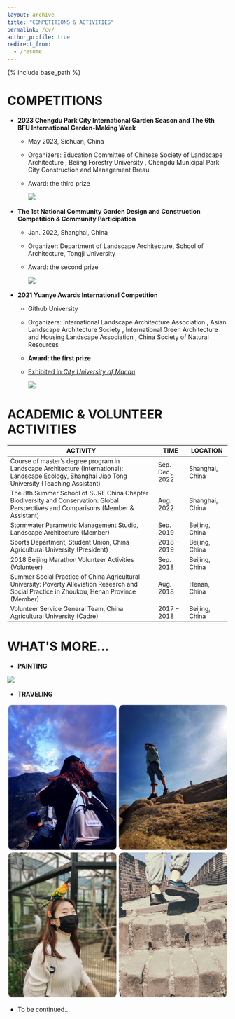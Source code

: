 ```yaml
---
layout: archive
title: "COMPETITIONS & ACTIVITIES"
permalink: /cv/
author_profile: true
redirect_from:
  - /resume
---
```


{% include base_path %}

COMPETITIONS
======
* **2023 Chengdu Park City International Garden Season and The 6th BFU International Garden-Making Week**
  * May 2023, Sichuan, China
  * Organizers: Education Committee of Chinese Society of Landscape Architecture , Beiing Forestry University , Chengdu Municipal Park City Construction and Management Breau
  * Award: the third prize
 
    
    <img src='/images/1.png'>
    

* **The 1st National Community Garden Design and Construction Competition & Community Participation**
  * Jan. 2022, Shanghai, China
  * Organizer: Department of Landscape Architecture, School of Architecture, Tongji University
  * Award: the second prize
 
   
    <img src='/images/3.png'>


* **2021 Yuanye Awards International Competition**
  * Github University
  * Organizers: International Landscape Architecture Association , Asian Landscape Architecture Society , International Green Architecture and Housing Landscape Association , China Society of Natural Resources
  * **Award: the first prize**
  * [Exhibited in _City University of Macau_ ](https://mp.weixin.qq.com/s/S725kn_aBIgHfkr8M_gxeA)
 
    
    <img src='/images/2.png'>



  

ACADEMIC & VOLUNTEER ACTIVITIES
======


| ACTIVITY                                                                                                                                             | TIME                  |  LOCATION       |
| ---------------------------------------------------------------------------------------------------------------------------------------------------- | --------------------- | --------------- |
| Course of master’s degree program in Landscape Architecture (International): Landscape Ecology, Shanghai Jiao Tong University (Teaching Assistant)   | Sep. – Dec., 2022     | Shanghai, China |
| The 8th Summer School of SURE China Chapter Biodiversity and Conservation: Global Perspectives and Comparisons (Member & Assistant)                  | Aug. 2022             | Shanghai, China |
| Stormwater Parametric Management Studio, Landscape Architecture (Member)                                                                             | Sep. 2019             | Beijing, China  |
| Sports Department, Student Union, China Agricultural University (President)                                                                          | 2018 – 2019           | Beijing, China  |
| 2018 Beijing Marathon Volunteer Activities (Volunteer)                                                                                               | Sep. 2018             | Beijing, China  |
| Summer Social Practice of China Agricultural University: Poverty Alleviation Research and Social Practice in Zhoukou, Henan Province (Member)        | Aug. 2018             | Henan, China    |
| Volunteer Service General Team, China Agricultural University (Cadre)                                                                                | 2017 – 2018           | Beijing, China  |




  
WHAT'S MORE...
======


* **PAINTING**

  
<img src='/images/4.png'>


* **TRAVELING**



<img src='/images/5.png'>


* To be continued...
